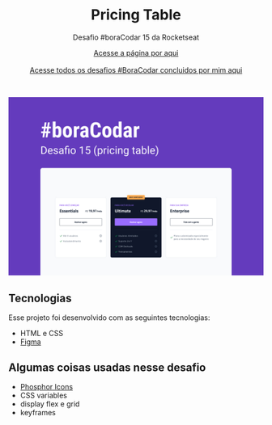 <h1 align="center">Pricing Table</h1>

<p align="center">Desafio #boraCodar 15 da Rocketseat</p>

<p align="center">
    <a href="https://lucasregisdemoraes.github.io/boracodar/challenges/pricing-table">Acesse a página por aqui</a>
    <br>
    <br>
    <a href="https://lucasregisdemoraes.github.io/boracodar">Acesse todos os desafios #BoraCodar concluidos por mim aqui</a>
</p>

<br>

<p align="center">
    <img src="../../previews/pricing-table.jpg">
</p>

## Tecnologias

Esse projeto foi desenvolvido com as seguintes tecnologias:

- HTML e CSS
- [Figma](https://www.figma.com)

## Algumas coisas usadas nesse desafio

- [Phosphor Icons](https://phosphoricons.com/)
- CSS variables
- display flex e grid
- keyframes
